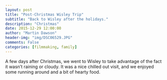 ```yaml
---
layout: post
title: "Post-Christmas Wisley Trip"
subtitle: "Back to Wisley after the holidays."
description: "Christmas"
date: 2015-12-29 12:00:00
author: "Martin Dawson"
header-img: "img/DSC06529.JPG"
comments: False
categories: [filmmaking, family]
---
```

A few days after Christmas, we went to Wisley to take advantage of the fact it wasn’t raining or cloudy.
It was a nice chilled out visit, and we enjoyed some running around and a bit of hearty food.

